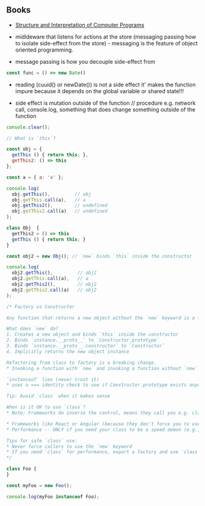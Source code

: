 
## Books

* [Structure and Interpretation of Computer Programs](https://web.mit.edu/alexmv/6.037/sicp.pdf)

* midldeware that listens for actions at the store (messaging passing how to isolate side-effect from the store) - messaging is the feature of object oriented programming.

* message passing is how you decouple side-effect from 



```js
const func = () => new Date()
```

* reading (cuuid() or newDate()) is not a side effect it' makes the function impure because it depends on the global variable or shared state!!!

* side effect is mutation outside of the function // procedure e.g. network call, console.log, something that does change something outside of the function

```js
console.clear();

// What is `this`?

const obj = {
  getThis () { return this; },
  getThis2: () => this
};

const a = { a: 'a' };

console.log(
  obj.getThis(),         // obj
  obj.getThis.call(a),   // a
  obj.getThis2(),        // undefined
  obj.getThis2.call(a)   // undefined
);

class Obj  {
  getThis2 = () => this
  getThis () { return this; }
}

const obj2 = new Obj(); // `new` binds `this` inside the constructor

console.log(
  obj2.getThis(),         // obj2
  obj2.getThis.call(a),   // a
  obj2.getThis2(),        // obj2
  obj2.getThis2.call(a)   // obj2
);

/* Factory vs Constructor

Any function that returns a new object without the `new` keyword is a factory. A constructor is a function that you invoke with the `new` keyword in order to create a new object instance.

What does `new` do?
1. Creates a new object and binds `this` inside the constructor
2. Binds `instance.__proto__` to `Constructor.prototype`
3. Binds `instance.__proto__.constructor` to `Constructor`
4. Implicitly returns the new object instance

Refactoring from class to factory is a breaking change.
* Invoking a function with `new` and invoking a function without `new` does not mean the same thing.

`instanceof` lies (never trust it)
* uses a === identity check to see if Constructor.prototype exists anywhere in the `instance` prototype chain.

Tip: Avoid `class` when it makes sense

When is it OK to use `class`?
* Note: Frameworks do inverse the control, means they call you e.g. classes in react, you don't call the class the class gets called by the framework. It's the definition of a framework, it's not about the size it's about the `inversion of control`. In comparison to a library where you call the stuff you need, you just take the functions and call them.

* Frameworks like React or Angular (because they don't force you to use the `new` keyword, so switching is not a breaking change
* Performance -- ONLY if you need your class to be a speed demon (e.g., accessed a LOT inside a hot render pipeline)

Tips for safe `class` use:
* Never force callers to use the `new` keyword
* If you need `class` for performance, export a factory and use `class` internally to avoid forcing callers to use `new`.
*/

class Foo {
}

const myFoo = new Foo();

console.log(myFoo instanceof Foo);

```
